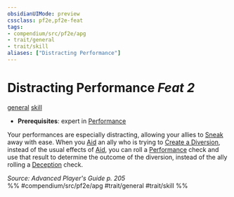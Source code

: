 ```yaml
---
obsidianUIMode: preview
cssclass: pf2e,pf2e-feat
tags:
- compendium/src/pf2e/apg
- trait/general
- trait/skill
aliases: ["Distracting Performance"]
---
```

# Distracting Performance  *Feat 2*  
[general](rules/traits/general.md)  [skill](rules/traits/skill.md)  

- **Prerequisites**: expert in [Performance](compendium/skills.md#Performance)

Your performances are especially distracting, allowing your allies to [Sneak](rules/actions/sneak.md) away with ease. When you [Aid](rules/actions/aid.md) an ally who is trying to [Create a Diversion](rules/actions/create-a-diversion.md), instead of the usual effects of [Aid](rules/actions/aid.md), you can roll a [Performance](compendium/skills.md#Performance) check and use that result to determine the outcome of the diversion, instead of the ally rolling a [Deception](compendium/skills.md#Deception) check.

*Source: Advanced Player's Guide p. 205*  
%% #compendium/src/pf2e/apg #trait/general #trait/skill %%